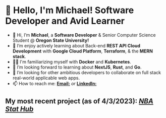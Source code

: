 # 👋  Hello, I'm Michael! Software Developer and Avid Learner

- 👋 Hi, I’m **Michael**, a **Software Developer** & Senior Computer Science Student @ **Oregon State University!** 
- 👀 I’m enjoy actively learning about Back-end **REST API Cloud Development** with **Google Cloud Platform**, **Terraform**, & the **MERN stack**.
- 🤘🏻  I'm familiarizing myself with **Docker** and **Kubernetes**.
- 🌱 I’m looking forward to learning about **NextJS**, **Rust**, and **Go**.
- 💞️ I’m looking for other ambitious developers to collaborate on full stack real-world applicable web apps.
- 📫 How to reach me: <a href="michaelmorriss14@gmail.com">**Email:**</a> *or* <a href="https://www.linkedin.com/in/mcmorriss/"> **LinkedIn:** </a>
                   
          
## My most recent project (as of 4/3/2023): <a href="https://github.com/mcmorriss/CodePathProjects/tree/main/Project5-DataDashboard"> *NBA Stat Hub* </a>

